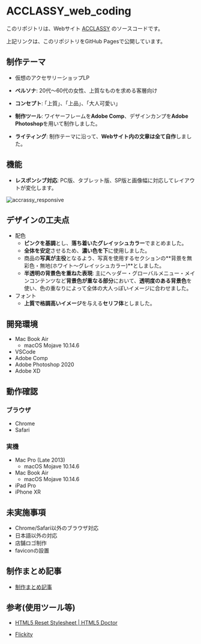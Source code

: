 # ACCLASSY_web_coding

このリポジトリは、Webサイト [ACCLASSY](https://fuchsia-84.github.io/ACCLASSY_web_coding/) のソースコードです。

上記リンクは、このリポジトリをGitHub Pagesで公開しています。

## 制作テーマ

- 仮想のアクセサリーショップLP

- **ペルソナ**: 20代〜60代の女性、上質なものを求める客層向け

- **コンセプト**: ｢上質｣、｢上品｣、｢大人可愛い｣

- **制作ツール**: ワイヤーフレームを**Adobe Comp**、デザインカンプを**Adobe Photoshop**を用いて制作しました。

- **ライティング**: 制作テーマに沿って、**Webサイト内の文章は全て自作**しました。

## 機能

- **レスポンシブ対応**: PC版、タブレット版、SP版と画像幅に対応してレイアウトが変化します。

![accrassy_responsive](https://user-images.githubusercontent.com/46129202/140887960-e50e6788-82d2-4765-9781-db5f29cdc694.png)

## デザインの工夫点

- 配色
  - **ピンクを基調**とし、**落ち着いたグレイッシュカラー**でまとめました。
  - **全体を安定**させるため、**濃い色を下**に使用しました。
  - 商品の**写真が主役**となるよう、写真を使用するセクションの**背景を無彩色・無地(ホワイト〜グレイッシュカラー)**としました。
  - **半透明の背景色を重ねた表現**: 主にヘッダー・グローバルメニュー・メインコンテンツなど**背景色が重なる部分**において、**透明度のある背景色**を使い、色の重なりによって全体の大人っぽいイメージに合わせました。
- フォント
  - **上質で格調高いイメージ**を与える**セリフ体**としました。

## 開発環境

- Mac Book Air
  - macOS Mojave 10.14.6
- VSCode
- Adobe Comp
- Adobe Photoshop 2020
- Adobe XD

## 動作確認

### ブラウザ

- Chrome
- Safari

### 実機

- Mac Pro (Late 2013)
  - macOS Mojave 10.14.6
- Mac Book Air
  - macOS Mojave 10.14.6
- iPad Pro
- iPhone XR

## 未実施事項

- Chrome/Safari以外のブラウザ対応
- 日本語以外の対応
- 店舗ロゴ制作
- faviconの設置

## 制作まとめ記事

- [制作まとめ記事](https://fuchsia-84.hatenablog.com/entry/2020/01/11/000000)

## 参考(使用ツール等)

- [HTML5 Reset Stylesheet \| HTML5 Doctor](http://html5doctor.com/html-5-reset-stylesheet/)

- [Flickity](https://flickity.metafizzy.co/)
